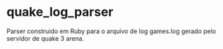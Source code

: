# quake_log_parser

Parser construido em Ruby para o arquivo de log games.log gerado pelo servidor de quake 3 arena.
